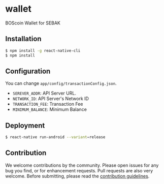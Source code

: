 # wallet
BOScoin Wallet for SEBAK

## Installation

```sh
$ npm install -g react-native-cli
$ npm install
```

## Configuration

You can change `app/config/transactionConfig.json`.

- `SEREVER_ADDR`: API Server URL.
- `NETWORK_ID`: API Server's Network ID
- `TRANSACTION_FEE`: Transaction Fee
- `MINIMUM_BALANCE`: Minimum Balance

## Deployment

```sh
$ react-native run-android --variant=release
```

## Contribution

We welcome contributions by the community. Please open issues for any bug you find, or for enhancement requests. Pull requests are also very welcome. Before submitting, please read the [contribution guidelines](CONTRIBUTING.md).
